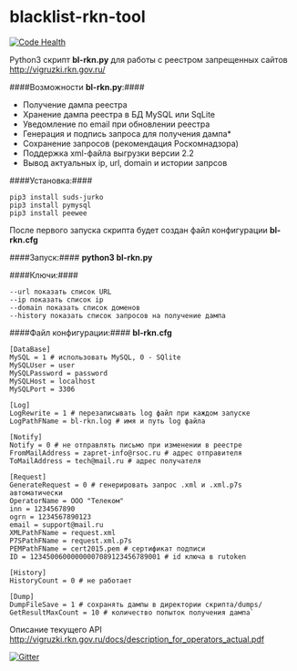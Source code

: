 # blacklist-rkn-tool

[![Code Health](https://landscape.io/github/Prototype-X/blacklist-rkn-tool/master/landscape.svg?style=flat)](https://landscape.io/github/Prototype-X/blacklist-rkn-tool/master)

Python3 скрипт **bl-rkn.py** для работы с реестром запрещенных сайтов http://vigruzki.rkn.gov.ru/

####Возможности **bl-rkn.py**:####
* Получение дампа реестра
* Хранение дампа реестра в БД MySQL или SqLite
* Уведомление по email при обновлении реестра
* Генерация и подпись запроса для получения дампа*
* Сохранение запросов (рекомендация Роскомнадзора)
* Поддержка xml-файла выгрузки версии 2.2
* Вывод актуальных ip, url, domain и истории запрсов

####Установка:####

    pip3 install suds-jurko
    pip3 install pymysql
    pip3 install peewee

После первого запуска скрипта будет создан файл конфигурации **bl-rkn.cfg**

####Запуск:####
**python3 bl-rkn.py**

####Ключи:####

    --url показать список URL
    --ip показать список ip
    --domain показать список доменов
    --history показать список запросов на получение дампа

####Файл конфигурации:####
**bl-rkn.cfg**

    [DataBase]
    MySQL = 1 # использовать MySQL, 0 - SQlite
    MySQLUser = user
    MySQLPassword = password
    MySQLHost = localhost
    MySQLPort = 3306

    [Log]
    LogRewrite = 1 # перезаписывать log файл при каждом запуске
    LogPathFName = bl-rkn.log # имя и путь log файла

    [Notify]
    Notify = 0 # не отправлять письмо при изменении в реестре
    FromMailAddress = zapret-info@rsoc.ru # адрес отправителя
    ToMailAddress = tech@mail.ru # адрес получателя

    [Request]
    GenerateRequest = 0 # генерировать запрос .xml и .xml.p7s автоматически
    OperatorName = ООО "Телеком"
    inn = 1234567890
    ogrn = 1234567890123
    email = support@mail.ru
    XMLPathFName = request.xml
    P7SPathFName = request.xml.p7s
    PEMPathFName = cert2015.pem # сертификат подписи
    ID = 12345006000000007089123456789001 # id ключа в rutoken

    [History]
    HistoryCount = 0 # не работает

    [Dump]
    DumpFileSave = 1 # сохранять дампы в директории скрипта/dumps/
    GetResultMaxCount = 10 # количество попыток получения дампа`

Описание текущего API http://vigruzki.rkn.gov.ru/docs/description_for_operators_actual.pdf

[![Gitter](https://badges.gitter.im/Join%20Chat.svg)](https://gitter.im/Prototype-X/blacklist-rkn-tool?utm_source=badge&utm_medium=badge&utm_campaign=pr-badge)